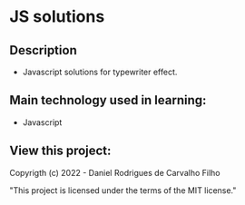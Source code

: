 # JS solutions

## Description

- Javascript solutions for typewriter effect.

## Main technology used in learning:

- Javascript

## View this project:

Copyrigth (c) 2022 - Daniel Rodrigues de Carvalho Filho

"This project is licensed under the terms of the MIT license."

